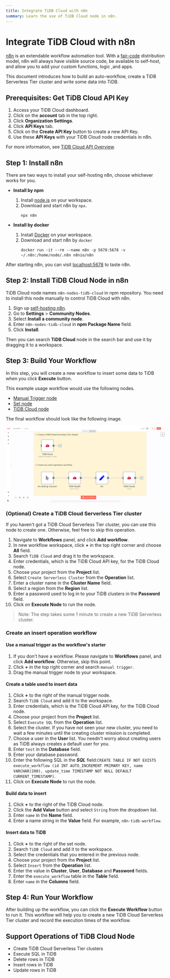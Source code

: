 ```yaml
---
title: Integrate TiDB Cloud with n8n
summary: Learn the use of TiDB Cloud node in n8n.
---
```


# Integrate TiDB Cloud with n8n

[n8n](https://n8n.io/) is an extendable workflow automation tool. With a [fair-code](https://faircode.io/) distribution model, n8n will always have visible source code, be available to self-host, and allow you to add your custom functions, logic ,and apps. 

This document introduces how to build an auto-workflow, create a TiDB Serverless Tier cluster and write some data into TiDB.

## Prerequisites: Get TiDB Cloud API Key

1. Access your TiDB Cloud dashboard.
2. Click on the **account** tab in the top right.
3. Click **Organization Settings**.
4. Click **API Keys** tab.
5. Click on the **Create API Key** button to create a new API Key.
6. Use these **API Keys** with your TiDB Cloud node credentials in n8n.

For more information, see [TiDB Cloud API Overview](https://docs.pingcap.com/tidbcloud/api-overview/).

## Step 1: Install n8n

There are two ways to install your self-hosting n8n, choose whichever works for you.

- **Install by npm**
  1. Install [node.js](https://nodejs.org/en/download/) on your workspace.
  2. Download and start n8n by `npx`.
     ```shell
     npx n8n
     ```
     
- **Install by docker**
  1. Install [Docker](https://www.docker.com/products/docker-desktop) on your workspace.
  2. Download and start n8n by `docker`
     ```shell
     docker run -it --rm --name n8n -p 5678:5678 -v ~/.n8n:/home/node/.n8n n8nio/n8n
     ```

After starting n8n, you can visit [localhost:5678](http://localhost:5678) to taste n8n.

## Step 2: Install TiDB Cloud Node in n8n

TiDB Cloud node names `n8n-nodes-tidb-cloud` in npm repository. You need to install this node manually to control TiDB Cloud with n8n.

1. Sign up [self-hosting n8n](http://localhost:5678).
2. Go to **Settings** > **Community Nodes**.
3. Select **Install a community node**.
4. Enter `n8n-nodes-tidb-cloud` in **npm Package Name** field.
5. Click **Install**.

Then you can search **TiDB Cloud** node in the search bar and use it by dragging it to a workspace.

## Step 3: Build Your Workflow

In this step, you will create a new workflow to insert some data to TiDB when you click **Execute** button.

This example usage workflow would use the following nodes.

- [Manual Trigger node](https://docs.n8n.io/integrations/builtin/core-nodes/n8n-nodes-base.manualworkflowtrigger/)
- [Set node](https://docs.n8n.io/integrations/builtin/core-nodes/n8n-nodes-base.set/)
- [TiDB Cloud node](https://www.npmjs.com/package/n8n-nodes-tidb-cloud)

The final workflow should look like the following image.

![img](/media/tidb-cloud/integration-n8n-workflow.jpg)

### (Optional) Create a TiDB Cloud Serverless Tier cluster

If you haven't got a TiDB Cloud Serverless Tier cluster, you can use this node to create one. Otherwise, feel free to skip this operation.

1. Navigate to **Workflows** panel, and click **Add workflow**.
2. In new workflow workspace, click **+** in the top right corner and choose **All** field.
3. Search `TiDB Cloud` and drag it to the workspace.
4. Enter credentials, which is the TiDB Cloud API key, for the TiDB Cloud node.
5. Choose your project from the **Project** list.
6. Select `Create Serverless Cluster` from the **Operation** list.
7. Enter a cluster name in the **Cluster Name** field.
8. Select a region from the **Region** list.
9. Enter a password used to log in to your TiDB clusters in the **Password** field.
10. Click on **Execute Node** to run the node.

> Note: The step takes some 1 minute to create a new TiDB Serverless cluster.

### Create an insert operation workflow

#### Use a manual trigger as the workflow's starter

1. If you don't have a workflow. Please navigate to **Workflows** panel, and click **Add workflow**. Otherwise, skip this point.
2. Click **+** in the top right corner and search `manual trigger`.
3. Drag the manual trigger node to your workspace.

#### Create a table used to insert data

1. Click **+** to the right of the manual trigger node.
2. Search `TiDB Cloud` and add it to the workspace.
3. Enter credentials, which is the TiDB Cloud API key, for the TiDB Cloud node.
4. Choose your project from the **Project** list.
5. Select `Execute SQL` from the **Operation** list.
6. Select the cluster. If you have not seen your new cluster, you need to wait a few minutes until the creating cluster mission is completed.
7. Choose a user in the **User** list. You needn't worry about creating users as TiDB always creates a default user for you.
8. Enter `test` in the **Database** field.
9. Enter your database password.
10. Enter the following SQL in the ***SQL*** field:`CREATE TABLE IF NOT EXISTS execute_workflow (id INT AUTO_INCREMENT PRIMARY KEY, name VARCHAR(200), update_time TIMESTAMP NOT NULL DEFAULT CURRENT_TIMESTAMP)`.
11. Click on **Execute Node** to run the node.

#### Build data to insert

1. Click **+** to the right of the TiDB Cloud node.
2. Click the **Add Value** button and select `String` from the dropdown list.
3. Enter `name` in the **Name** field.
4. Enter a name string in the **Value** field. For example, `n8n-tidb-workflow`.

#### Insert data to TiDB

1. Click **+** to the right of the set node.
2. Search `TiDB Cloud` and add it to the workspace.
3. Select the credentials that you entered in the previous node.
4. Choose your project from the **Project** list.
5. Select `Insert` from the **Operation** list.
6. Enter the value in **Cluster**, **User**, **Database** and **Password** fields.
7. Enter the `execute_workflow` table in the **Table** field.
8. Enter `name` in the **Columns** field.

## Step 4: Run Your Workflow

After building up the workflow, you can click the **Execute Workflow** button to run it. This workflow will help you to create a new TiDB Cloud Serverless Tier cluster and record the execution times of the workflow.

## Support Operations of TiDB Cloud Node

- Create TiDB Cloud Serverless Tier clusters
- Execute SQL in TiDB
- Delete rows in TiDB
- Insert rows in TiDB
- Update rows in TiDB